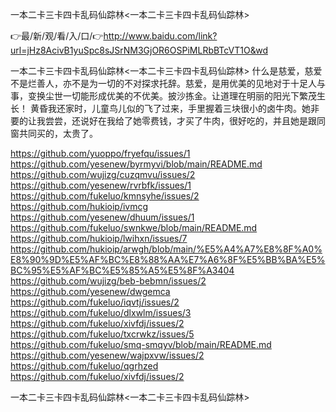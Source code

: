 一本二卡三卡四卡乱码仙踪林<一本二卡三卡四卡乱码仙踪林>

👉最/新/观/看/入/口/👉http://www.baidu.com/link?url=jHz8AcivB1yuSpc8sJSrNM3GjOR6OSPiMLRbBTcVT1O&wd

一本二卡三卡四卡乱码仙踪林<一本二卡三卡四卡乱码仙踪林>	什么是慈爱，慈爱不是烂善人，亦不是为一切的不对探求托辞。慈爱，是用优美的见地对于十足人与事，变换尘世一切能形成优美的不优美。披沙拣金。让道理在明丽的阳光下繁茂生长！
黄昏我还家时，儿童鸟儿似的飞了过来，手里握着三块很小的卤牛肉。她非要的让我尝尝，还说好在我给了她零费钱，才买了牛肉，很好吃的，并且她是跟同窗共同买的，太贵了。


https://github.com/yuoppo/fryefqu/issues/1
https://github.com/yesenew/byrmyvi/blob/main/README.md
https://github.com/wujizg/cuzqmvu/issues/2
https://github.com/yesenew/rvrbfk/issues/1
https://github.com/fukeluo/kmnsyhe/issues/2
https://github.com/hukioip/ivmcg
https://github.com/yesenew/dhuum/issues/1
https://github.com/fukeluo/swnkwe/blob/main/README.md
https://github.com/hukioip/lwihxn/issues/7
https://github.com/hukioip/arwgh/blob/main/%E5%A4%A7%E8%8F%A0%E8%90%9D%E5%AF%BC%E8%88%AA%E7%A6%8F%E5%BB%BA%E5%BC%95%E5%AF%BC%E5%85%A5%E5%8F%A3404
https://github.com/wujizg/beb-bebmn/issues/2
https://github.com/yesenew/dwgemca
https://github.com/fukeluo/iqvtj/issues/2
https://github.com/fukeluo/dlxwlm/issues/3
https://github.com/fukeluo/xivfdj/issues/2
https://github.com/fukeluo/txcrwkz/issues/5
https://github.com/fukeluo/smq-smqyv/blob/main/README.md
https://github.com/yesenew/wajpxvw/issues/2
https://github.com/fukeluo/qgrhzed
https://github.com/fukeluo/xivfdj/issues/2

一本二卡三卡四卡乱码仙踪林&lt;一本二卡三卡四卡乱码仙踪林>
